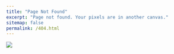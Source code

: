 ```yaml
---
title: "Page Not Found"
excerpt: "Page not found. Your pixels are in another canvas."
sitemap: false
permalink: /404.html
---
```


![](https://sitechecker.pro/wp-content/uploads/2023/06/404-status-code.png)

